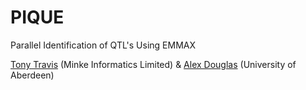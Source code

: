 # PIQUE
Parallel Identification of QTL's Using EMMAX

[Tony Travis](https://github.com/tony-travis) (Minke Informatics Limited) & [Alex Douglas](https://github.com/alexd106) (University of Aberdeen)
